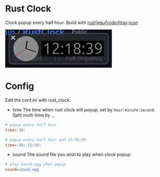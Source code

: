 # Rust Clock
Clock popup every half hour. Build with [rust](https://github.com/rust-lang/rust)|[egui](https://github.com/emilk/egui/)|[rodio](https://github.com/RustAudio/rodio)|[tray-icon](https://github.com/tauri-apps/tray-icon)

![example](pic.png)
# Config
Edit the conf.ini with rust_clock.
+ time
The time when rust clock will popup, set by `hour:minute:second`. Split multi-time by `,`.
``` ini
# popup every half hour
time=:30:
```
``` ini
# popup every half hour and 15:50:00
time=:30:,15:50:
```
+ sound
The sound file you wish to play when clock popup.
``` ini
# play sound.ogg when popup
sound=sound.ogg
```
